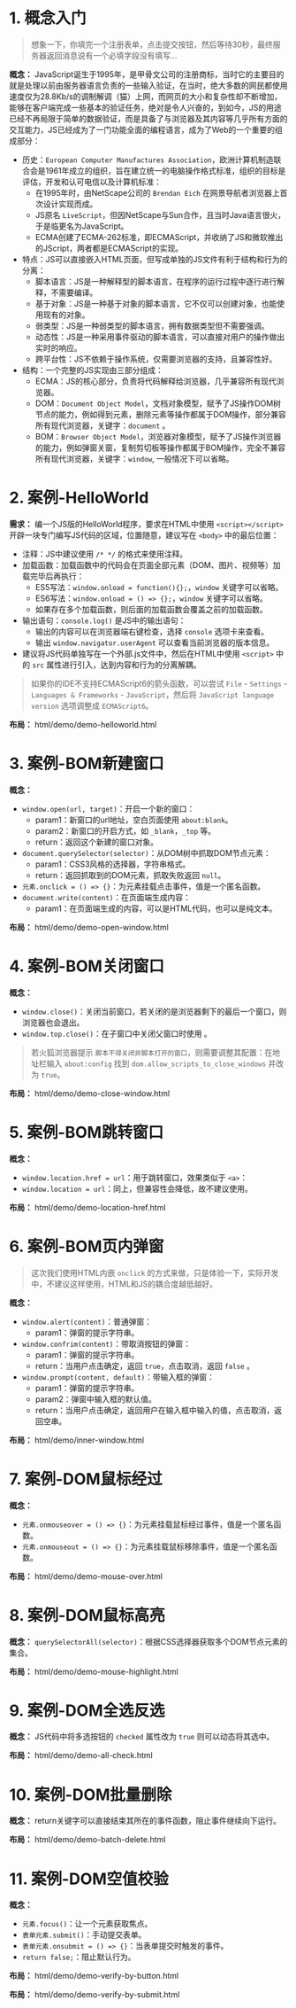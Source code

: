 # 1. 概念入门

> 想象一下，你填完一个注册表单，点击提交按钮，然后等待30秒，最终服务器返回消息说有一个必填字段没有填写...

**概念：** JavaScript诞生于1995年，是甲骨文公司的注册商标，当时它的主要目的就是处理以前由服务器语言负责的一些输入验证，在当时，绝大多数的网民都使用速度仅为28.8Kb/s的调制解调（猫）上网，而网页的大小和复杂性却不断增加，能够在客户端完成一些基本的验证任务，绝对是令人兴奋的，到如今，JS的用途已经不再局限于简单的数据验证，而是具备了与浏览器及其内容等几乎所有方面的交互能力，JS已经成为了一门功能全面的编程语言，成为了Web的一个重要的组成部分：
- 历史：`European Computer Manufactures Association`，欧洲计算机制造联合会是1961年成立的组织，旨在建立统一的电脑操作格式标准，组织的目标是评估，开发和认可电信以及计算机标准：
    - 在1995年时，由NetScape公司的 `Brendan Eich` 在网景导航者浏览器上首次设计实现而成。
    - JS原名 `LiveScript`，但因NetScape与Sun合作，且当时Java语言很火，于是临更名为JavaScript。
    - ECMA创建了ECMA-262标准，即ECMAScript，并收纳了JS和微软推出的JScript，两者都是ECMAScript的实现。
- 特点：JS可以直接嵌入HTML页面，但写成单独的JS文件有利于结构和行为的分离：
    - 脚本语言：JS是一种解释型的脚本语言，在程序的运行过程中逐行进行解释，不需要编译。
    - 基于对象：JS是一种基于对象的脚本语言，它不仅可以创建对象，也能使用现有的对象。
    - 弱类型：JS是一种弱类型的脚本语言，拥有数据类型但不需要强调。
    - 动态性：JS是一种采用事件驱动的脚本语言，可以直接对用户的操作做出实时的响应。
    - 跨平台性：JS不依赖于操作系统，仅需要浏览器的支持，且兼容性好。
- 结构：一个完整的JS实现由三部分组成：
    - ECMA：JS的核心部分，负责将代码解释给浏览器，几乎兼容所有现代浏览器。
    - DOM：`Document Object Model`，文档对象模型，赋予了JS操作DOM树节点的能力，例如得到元素，删除元素等操作都属于DOM操作，部分兼容所有现代浏览器，关键字：`document` 。
    - BOM：`Browser Object Model`，浏览器对象模型，赋予了JS操作浏览器的能力，例如弹窗关窗，复制剪切板等操作都属于BOM操作，完全不兼容所有现代浏览器，关键字：`window`, 一般情况下可以省略。

# 2. 案例-HelloWorld

**需求：** 编一个JS版的HelloWorld程序，要求在HTML中使用 `<script></script>` 开辟一块专门编写JS代码的区域，位置随意，建议写在 `<body>` 中的最后位置：
- 注释：JS中建议使用 `/* */` 的格式来使用注释。
- 加载函数：加载函数中的代码会在页面全部元素（DOM、图片、视频等）加载完毕后再执行：
    - ES5写法：`window.onload = function(){};`，`window` 关键字可以省略。
    - ES6写法：`window.onload = () => {};`，`window` 关键字可以省略。
    - 如果存在多个加载函数，则后面的加载函数会覆盖之前的加载函数。
- 输出语句：`console.log()` 是JS中的输出语句：
    - 输出的内容可以在浏览器端右键检查，选择 `console` 选项卡来查看。
    - 输出 `window.navigator.userAgent` 可以查看当前浏览器的版本信息。
- 建议将JS代码单独写在一个外部.js文件中，然后在HTML中使用 `<script>` 中的 `src` 属性进行引入，达到内容和行为的分离解耦。

> 如果你的IDE不支持ECMAScript6的箭头函数，可以尝试 `File` - `Settings` - `Languages & Frameworks` - `JavaScript`，然后将 `JavaScript language version` 选项调整成 `ECMAScript6`。
     
**布局：** html/demo/demo-helloworld.html

# 3. 案例-BOM新建窗口

**概念：** 
- `window.open(url, target)`：开启一个新的窗口：
    - param1：新窗口的url地址，空白页面使用 `about:blank`。
    - param2：新窗口的开启方式，如 `_blank`，`_top` 等。
    - return：返回这个新建的窗口对象。
- `document.querySelector(selector)`：从DOM树中抓取DOM节点元素：
    - param1：CSS3风格的选择器，字符串格式。
    - return：返回抓取到的DOM元素，抓取失败返回 `null`。
- `元素.onclick = () => {}`：为元素挂载点击事件，值是一个匿名函数。
- `document.write(content)`：在页面端生成内容：
    - param1：在页面端生成的内容，可以是HTML代码，也可以是纯文本。 

**布局：** html/demo/demo-open-window.html

# 4. 案例-BOM关闭窗口

**概念：** 
- `window.close()`：关闭当前窗口，若关闭的是浏览器剩下的最后一个窗口，则浏览器也会退出。
- `window.top.close()`：在子窗口中关闭父窗口时使用 。

> 若火狐浏览器提示 `脚本不得关闭非脚本打开的窗口`，则需要调整其配置：在地址栏输入 `about:config` 找到 `dom.allow_scripts_to_close_windows` 并改为 `true`。

**布局：** html/demo/demo-close-window.html

# 5. 案例-BOM跳转窗口

**概念：** 
- `window.location.href = url`：用于跳转窗口，效果类似于 `<a>`：
- `window.location = url`：同上，但兼容性会降低，故不建议使用。

**布局：** html/demo/demo-location-href.html

# 6. 案例-BOM页内弹窗

> 这次我们使用HTML内嵌 `onclick` 的方式来做，只是体验一下，实际开发中，不建议这样使用，HTML和JS的耦合度越低越好。

**概念：** 
- `window.alert(content)`：普通弹窗：
    - param1：弹窗的提示字符串。
- `window.confrim(content)`：带取消按钮的弹窗：
    - param1：弹窗的提示字符串。
    - return：当用户点击确定，返回 `true`，点击取消，返回 `false` 。
- `window.prompt(content, default)`：带输入框的弹窗：
    - param1：弹窗的提示字符串。
    - param2：弹窗中输入框的默认值。
    - return：当用户点击确定，返回用户在输入框中输入的值，点击取消，返回空串。

**布局：** html/demo/inner-window.html

# 7. 案例-DOM鼠标经过

**概念：**
- `元素.onmouseover = () => {}`：为元素挂载鼠标经过事件，值是一个匿名函数。
- `元素.onmouseout = () => {}`：为元素挂载鼠标移除事件，值是一个匿名函数。

**布局：** html/demo/demo-mouse-over.html

# 8. 案例-DOM鼠标高亮

**概念：** `querySelectorAll(selector)`：根据CSS选择器获取多个DOM节点元素的集合。

**布局：** html/demo/demo-mouse-highlight.html

# 9. 案例-DOM全选反选

**概念：** JS代码中将多选按钮的 `checked` 属性改为 `true` 则可以动态将其选中。

**布局：** html/demo/demo-all-check.html

# 10. 案例-DOM批量删除

**概念：** return关键字可以直接结束其所在的事件函数，阻止事件继续向下运行。

**布局：** html/demo/demo-batch-delete.html

# 11. 案例-DOM空值校验

**概念：**
- `元素.focus()`：让一个元素获取焦点。
- `表单元素.submit()`：手动提交表单。
- `表单元素.onsubmit = () => {}`：当表单提交时触发的事件。
- `return false;`：阻止默认行为。

**布局：** html/demo/demo-verify-by-button.html

**布局：** html/demo/demo-verify-by-submit.html

